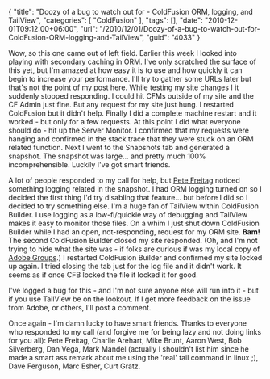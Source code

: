 {
	"title": "Doozy of a bug to watch out for - ColdFusion ORM, logging, and TailView",
	"categories": [
		"ColdFusion"
	],
	"tags": [],
	"date": "2010-12-01T09:12:00+06:00",
	"url": "/2010/12/01/Doozy-of-a-bug-to-watch-out-for-ColdFusion-ORM-logging-and-TailView",
	"guid": "4033"
}

Wow, so this one came out of left field. Earlier this week I looked into playing with secondary caching in ORM. I've only scratched the surface of this yet, but I'm amazed at how easy it is to use and how quickly it can begin to increase your performance. I'll try to gather some URLs later but that's not the point of my post here. While testing my site changes I it suddenly stopped responding. I could hit CFMs outside of my site and the CF Admin just fine. But any request for my site just hung. I restarted ColdFusion but it didn't help. Finally I did a complete machine restart and it worked - but only for a few requests. At this point I did what everyone should do - hit up the Server Monitor. I confirmed that my requests were hanging and confirmed in the stack trace that they were stuck on an ORM related function. Next I went to the Snapshots tab and generated a snapshot. The snapshot was large... and pretty much 100% incomprehensible. Luckily I've got smart friends.
<!--more-->
A lot of people responded to my call for help, but <a href="http://petefreitag.com/">Pete Freitag</a> noticed something logging related in the snapshot. I had ORM logging turned on so I decided the first thing I'd try disabling that feature... but before I did so I decided to try something else. I'm a huge fan of TailView within ColdFusion Builder. I use logging as a low-fi/quickie way of debugging and TailView makes it easy to monitor those files. On a whim I just shut down ColdFusion Builder while I had an open, not-responding, request for my ORM site. <b>Bam!</b> The second ColdFusion Builder closed my site responded. (Oh, and I'm not trying to hide what the site was - if folks are curious if was my local copy of <a href="http://groups.adobe.com">Adobe Groups</a>.) I restarted ColdFusion Builder and confirmed my site locked up again. I tried closing the tab just for the log file and it didn't work. It seems as if once CFB locked the file it locked it for good.

I've logged a bug for this - and I'm not sure anyone else will run into it - but if you use TailView be on the lookout. If I get more feedback on the issue from Adobe, or others, I'll post a comment.

Once again - I'm damn lucky to have smart friends. Thanks to everyone who responded to my call (and forgive me for being lazy and not doing links for you all): Pete Freitag, Charlie Arehart, Mike Brunt, Aaron West, Bob Silverberg, Dan Vega, Mark Mandel (actually I shouldn't list him since he made a smart ass remark about me using the 'real' tail command in linux ;), Dave Ferguson, Marc Esher, Curt Gratz.